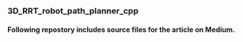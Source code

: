 ### 3D_RRT_robot_path_planner_cpp

#### Following repostory includes source files for the article on Medium.
